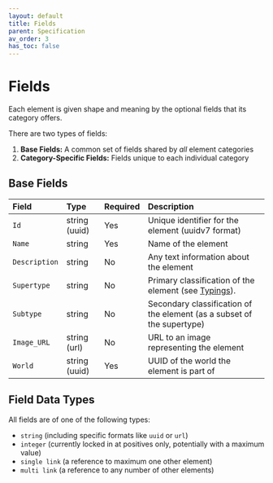 ```yaml
---
layout: default
title: Fields
parent: Specification
av_order: 3
has_toc: false
---
```


# Fields

Each element is given shape and meaning by the optional fields that its category offers. 

There are two types of fields:

1.  **Base Fields:** A common set of fields shared by *all* element categories
2.  **Category-Specific Fields:** Fields unique to each individual category

## Base Fields
 

| Field         | Type          | Required | Description                                                            |
| :------------ | :------------ | :------- | :--------------------------------------------------------------------- |
| `Id`          | string (uuid) | Yes      | Unique identifier for the element (uuidv7 format) |
| `Name`        | string        | Yes      | Name of the element                                                   |
| `Description` | string        | No       | Any text information about the element                                   |
| `Supertype`   | string        | No       | Primary classification of the element (see [Typings](./typings.md)). |
| `Subtype`     | string        | No       | Secondary classification of the element (as a subset of the supertype) |
| `Image_URL`   | string (url)  | No       | URL to an image representing the element                              |
| `World`       | string (uuid) | Yes      | UUID of the world the element is part of                            |
 
 

## Field Data Types

All fields are of one of the following types:

*   `string` (including specific formats like `uuid` or `url`)
*   `integer` (currently locked in at positives only, potentially with a maximum value) 
*   `single link` (a reference to maximum one other element)
*   `multi link` (a reference to any number of other elements)

